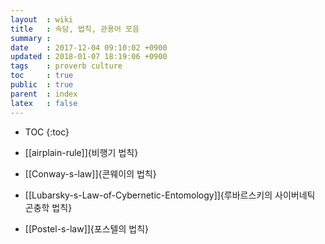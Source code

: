 ```yaml
---
layout  : wiki
title   : 속담, 법칙, 관용어 모음
summary :
date    : 2017-12-04 09:10:02 +0900
updated : 2018-01-07 18:19:06 +0900
tags    : proverb culture
toc     : true
public  : true
parent  : index
latex   : false
---
```

* TOC
{:toc}

* [[airplain-rule]]{비행기 법칙}
* [[Conway-s-law]]{콘웨이의 법칙}
* [[Lubarsky-s-Law-of-Cybernetic-Entomology]]{루바르스키의 사이버네틱 곤충학 법칙}
* [[Postel-s-law]]{포스텔의 법칙}
